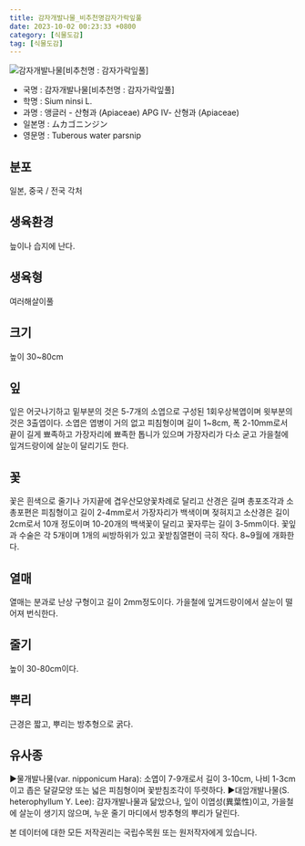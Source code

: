 ```yaml
---
title: 감자개발나물_비추천명감자가락잎풀
date: 2023-10-02 00:23:33 +0800
category: [식물도감]
tag: [식물도감]
---
```




![감자개발나물[비추천명 : 감자가락잎풀]](/fileUpload/plants/basic/Umbelliferae/Sium/8261/1_th2.JPG)
- 국명 : 감자개발나물[비추천명 : 감자가락잎풀]
- 학명 : Sium ninsi L.
- 과명 : 앵글러 - 산형과 (Apiaceae) APG Ⅳ- 산형과 (Apiaceae)
- 일본명 : ムカゴニンジン
- 영문명 : Tuberous water parsnip


## 분포
일본, 중국 / 전국 각처
## 생육환경
늪이나 습지에 난다.
## 생육형
여러해살이풀 
## 크기
높이 30~80cm
## 잎
잎은 어긋나기하고 밑부분의 것은 5-7개의 소엽으로 구성된 1회우상복엽이며 윗부분의 것은 3출엽이다. 소엽은 엽병이 거의 없고 피침형이며 길이 1~8cm, 폭 2-10mm로서 끝이 길게 뾰족하고 가장자리에 뾰족한 톱니가 있으며 가장자리가 다소 굳고 가을철에 잎겨드랑이에 살눈이 달리기도 한다.
## 꽃
꽃은 흰색으로 줄기나 가지끝에 겹우산모양꽃차례로 달리고 산경은 길며 총포조각과 소총포편은 피침형이고 길이 2-4mm로서 가장자리가 백색이며 젖혀지고 소산경은 길이 2cm로서 10개 정도이며 10-20개의 백색꽃이 달리고 꽃자루는 길이 3-5mm이다. 꽃잎과 수술은 각 5개이며 1개의 씨방하위가 있고 꽃받침열편이 극히 작다. 8~9월에 개화한다. 
## 열매
열매는 분과로 난상 구형이고 길이 2mm정도이다. 가을철에 잎겨드랑이에서 살눈이 떨어져 번식한다.
## 줄기
높이 30-80cm이다.
## 뿌리
근경은 짧고, 뿌리는 방추형으로 굵다.
## 유사종
▶물개발나물(var. nipponicum Hara): 소엽이 7-9개로서 길이 3-10cm, 나비 1-3cm이고 좁은 달걀모양 또는 넓은 피침형이며 꽃받침조각이 뚜렷하다.▶대암개발나물(S. heterophyllum Y. Lee): 감자개발나물과 닮았으나, 잎이 이엽성(異葉性)이고, 가을철에 살눈이 생기지 않으며, 누운 줄기 마디에서 방추형의 뿌리가 달린다. 






본 데이터에 대한 모든 저작권리는 국립수목원 또는 원저작자에게 있습니다.
